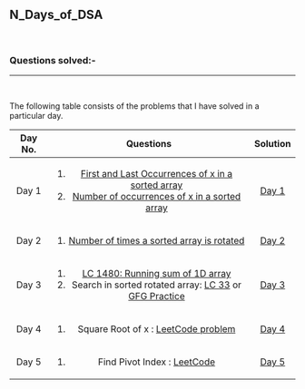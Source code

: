 ## N_Days_of_DSA
</br>

### Questions solved:-

<hr>
</br>

The following table consists of the problems that I have solved in a particular day.

| Day No. | Questions | Solution |
| :---: | :---: | :---: |
| Day 1| <ol><li>[First and Last Occurrences of x in a sorted array](https://practice.geeksforgeeks.org/problems/first-and-last-occurrences-of-x3116/1#)</li><li>[Number of occurrences of x in a sorted array](https://practice.geeksforgeeks.org/problems/number-of-occurrence2259/1)</li></ol> | [Day 1](https://github.com/Arka2001/N_Days_of_DSA/tree/main/Day_1) |
| Day 2| <ol><li>[Number of times a sorted array is rotated](https://practice.geeksforgeeks.org/problems/rotation4723/1#)</li></ol> | [Day 2](https://github.com/Arka2001/N_Days_of_DSA/tree/main/Day_2) |
| Day 3| <ol><li>[LC 1480: Running sum of 1D array](https://leetcode.com/problems/running-sum-of-1d-array/)</li><li>Search in sorted rotated array: [LC 33](https://leetcode.com/problems/search-in-rotated-sorted-array/) or [GFG Practice](https://practice.geeksforgeeks.org/problems/search-in-a-rotated-array4618/1)</li></ol>| [Day 3](https://github.com/Arka2001/N_Days_of_DSA/tree/main/Day_3)|
| Day 4 | <ol><li>Square Root of x : [LeetCode problem](https://leetcode.com/explore/learn/card/binary-search/125/template-i/950/)</li></ol> | [Day 4](https://github.com/Arka2001/N_Days_of_DSA/tree/main/Day_4) |
| Day 5 | <ol><li>Find Pivot Index : [LeetCode](https://leetcode.com/explore/learn/card/array-and-string/201/introduction-to-array/1144/)</li></ol> | [Day 5](https://github.com/Arka2001/N_Days_of_DSA/tree/main/Day_5) |